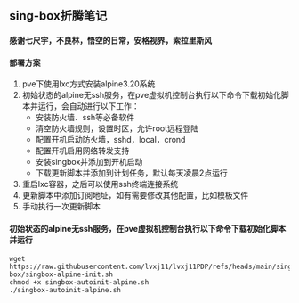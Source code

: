 ## sing-box折腾笔记
#### 感谢七尺宇，不良林，悟空的日常，安格视界，索拉里斯风
#### 部署方案
1. pve下使用lxc方式安装alpine3.20系统
2. 初始状态的alpine无ssh服务，在pve虚拟机控制台执行以下命令下载初始化脚本并运行，会自动进行以下工作：
   - 安装防火墙、ssh等必备软件
   - 清空防火墙规则，设置时区，允许root远程登陆
   - 配置开机启动防火墙，sshd，local，crond
   - 配置开机启用网络转发支持
   - 安装singbox并添加到开机启动
   - 下载更新脚本并添加到计划任务，默认每天凌晨2点运行
3. 重启lxc容器，之后可以使用ssh终端连接系统
4. 更新脚本中添加订阅地址，如有需要修改其他配置，比如模板文件
5. 手动执行一次更新脚本
#### 初始状态的alpine无ssh服务，在pve虚拟机控制台执行以下命令下载初始化脚本并运行
```
wget https://raw.githubusercontent.com/lvxj11/lvxj11PDP/refs/heads/main/sing-box/singbox-alpine-init.sh
chmod +x singbox-autoinit-alpine.sh
./singbox-autoinit-alpine.sh
```
